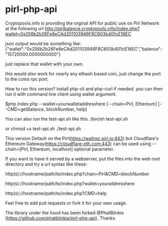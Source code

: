 # pirl-php-api
Cryptopools.info is providing the orginal API for public use on Pirl Network at the following url
http://pirlbalance.cryptopools.info/index.php?wallet=0x256b2b26Fe8eCAd201103946F8C603b401cE16EC

json output would be something like:
{"wallet":"0x256b2b26Fe8eCAd201103946F8C603b401cE16EC","balance":"15720000.0000000000"}

just replace that wallet with your own.

this would also work for nearly any ethash based coin, just change the port to the coins rpc port.

How to run this version?
install php-cli and php-curl if needed. you can then run it with command line client using wallet argument.

$php index.php --wallet=yourwalletaddresshere [--chain=Pirl, Ethereum] [--CMD=getBalance, blockNumber, help]

You can also run the test-api.sh like this.
  /bin/sh test-api.sh

or 
  chmod +x test-api.sh
  ./test-api.sh

This version Default on the Pirl(https://wallrpc.pirl.io:443) but Cloudflare's Ethereum Gateway(https://cloudflare-eth.com:443) can be used using --chain=[Pirl, Ethereum, localhost] optional parameter.

If you want to have it served by a webserver, put the files into the web root directory and try a url syntax like these: 

  http(s)://hostname/path/to/index.php?chain=Pirl&CMD=blockNumber

  http(s)://hostname/path/to/index.php?wallet=youraddresshere
  
  http(s)://hostname/path/to/index.php?CMD=help  

Feel free to add pull requests or fork it for your own usage.

The library under the hood has been forked @PhatBlinkie (https://github.com/phatblinkie/pirl-php-api), Thanks.

